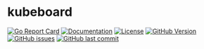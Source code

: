 # kubeboard

[![Go Report Card](https://goreportcard.com/badge/github.com/pieterclaerhout/kubeboard)](https://goreportcard.com/report/github.com/pieterclaerhout/kubeboard) [![Documentation](https://godoc.org/github.com/pieterclaerhout/kubeboard?status.svg)](http://godoc.org/github.com/pieterclaerhout/kubeboard) [![License](https://img.shields.io/badge/license-Apache%20v2-orange.svg)](https://github.com/pieterclaerhout/kubeboard/raw/master/LICENSE) [![GitHub Version](https://badge.fury.io/gh/pieterclaerhout%2Fkubeboard.svg)](https://badge.fury.io/gh/pieterclaerhout%2Fkubeboard) [![GitHub issues](https://img.shields.io/github/issues/pieterclaerhout/kubeboard.svg)](https://github.com/pieterclaerhout/kubeboard/issues) [![GitHub last commit](https://img.shields.io/github/last-commit/pieterclaerhout/kubeboard.svg)](https://github.com/pieterclaerhout/kubeboard)